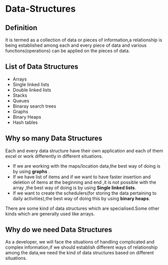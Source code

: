 # Data-Structures

## Definition

It is termed as a collection of data or pieces of information,a relationship is being established among each and every piece of data and various functions(operations) can be applied on the pieces of data.

## List of Data Structures
* Arrays
* Single linked lists
* Double linked lists
* Stacks
* Queues
* Binaray search trees
* Graphs
* Binary Heaps
* Hash tables


## Why so many Data Structures

Each and every data structure have their own application and each of them excel or work differently in different situations.
  
  * If we are working with the maps/location data,the best way of doing is by using **graphs** . 
  * If we have list of items and if we want to have faster insertion and deletion of items at the beginning and end ,it is not possible with the array ,the best way of doing is by using **Single linked lists**.
  * If we want to create the schedulers(for storing the data pertaining to daily activities),the best way of doing this by using **binary heaps**.

 There are some kind of data structures which are specialised.Some other kinds which are generally used like arrays.

 ## Why do we need Data Structures

 As a developer, we will face the situations of handling complicated and complex information,if we should establish different ways of relationship among the data,we need the kind of data structures based on different situations.